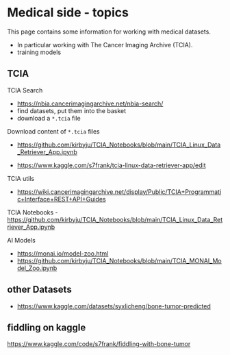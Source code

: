 # Medical side - topics

This page contains some information for working with medical datasets.

- In particular working with The Cancer Imaging Archive (TCIA).
- training models

## TCIA

TCIA Search

- https://nbia.cancerimagingarchive.net/nbia-search/
- find datasets, put them into the basket
- download a `*.tcia` file

Download content of `*.tcia` files

- https://github.com/kirbyju/TCIA_Notebooks/blob/main/TCIA_Linux_Data_Retriever_App.ipynb

- https://www.kaggle.com/s7frank/tcia-linux-data-retriever-app/edit

TCIA utils

- https://wiki.cancerimagingarchive.net/display/Public/TCIA+Programmatic+Interface+REST+API+Guides

TCIA Notebooks -https://github.com/kirbyju/TCIA_Notebooks/blob/main/TCIA_Linux_Data_Retriever_App.ipynb

AI Models

- https://monai.io/model-zoo.html
- https://github.com/kirbyju/TCIA_Notebooks/blob/main/TCIA_MONAI_Model_Zoo.ipynb

## other Datasets

- https://www.kaggle.com/datasets/syxlicheng/bone-tumor-predicted

## fiddling on kaggle

https://www.kaggle.com/code/s7frank/fiddling-with-bone-tumor
